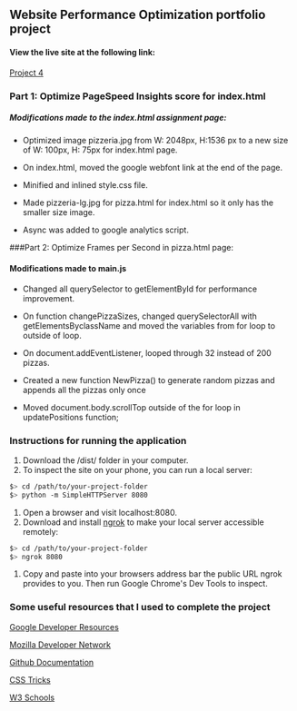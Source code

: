 ## Website Performance Optimization portfolio project


#### View the live site at the following link:


<a href="http://www.searingsky.com/Project4/" target="_blank">Project 4</a>


### Part 1: Optimize PageSpeed Insights score for index.html

##### Modifications made to the index.html assignment page:

* Optimized image pizzeria.jpg from W: 2048px, H:1536 px to a new size of W: 100px, H: 75px for index.html page.

* On index.html, moved the google webfont link at the end of the page.

* Minified and inlined style.css file.

* Made pizzeria-lg.jpg for pizza.html for index.html so it only has the smaller size image.

* Async was added to google analytics script.


###Part 2: Optimize Frames per Second in pizza.html page:

#### Modifications made to main.js

* Changed all querySelector to getElementById for performance improvement.

* On function changePizzaSizes, changed querySelectorAll with getElementsByclassName and moved the variables from for loop to outside of loop.

* On document.addEventListener, looped through 32 instead of 200 pizzas.

* Created a new function NewPizza() to generate random pizzas and appends all the pizzas only once

* Moved document.body.scrollTop outside of the for loop in updatePositions function;


### Instructions for running the application
 
 1. Download the /dist/ folder in your computer.
 1. To inspect the site on your phone, you can run a local server:
 
   ```bash
   $> cd /path/to/your-project-folder
   $> python -m SimpleHTTPServer 8080
   ```
 
 1. Open a browser and visit localhost:8080.
 1. Download and install [ngrok](https://ngrok.com/) to make your local server accessible remotely:
 
   ``` bash
   $> cd /path/to/your-project-folder
   $> ngrok 8080
   ```
 
 1. Copy and paste into your browsers address bar the public URL ngrok provides to you. Then run Google Chrome's Dev Tools to inspect.


### Some useful resources that I used to complete the project

<a href="https://developers.google.com/web/" target="_blank">Google Developer Resources</a>

<a href="https://developer.mozilla.org/en-US/docs/Web/CSS" target="_blank">Mozilla Developer Network</a>

<a href="https://help.github.com" target="_blank">Github Documentation</a>

<a href="https://css-tricks.com" target="_blank">CSS Tricks</a>

<a href="http://www.w3schools.com/js/js_examples.asp" target="_blank">W3 Schools</a>
